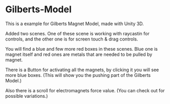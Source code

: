 # Gilberts-Model
This is a example for Gilberts Magnet Model, made with Unity 3D.

Added two scenes.
One of these scene is working with raycastin for controls, and the other one is for screen touch & drag controls.

You will find a blue and few more red boxes in these scenes. Blue one is magnet itself and red ones are metals that are needed to be pulled by magnet.

There is a Button for activating all the magnets, by clicking it you will see more blue boxes. (This will show you the pushing part of the Gilberts Model.)

Also there is a scroll for electromagnets force value. (You can check out for possible variations.)
